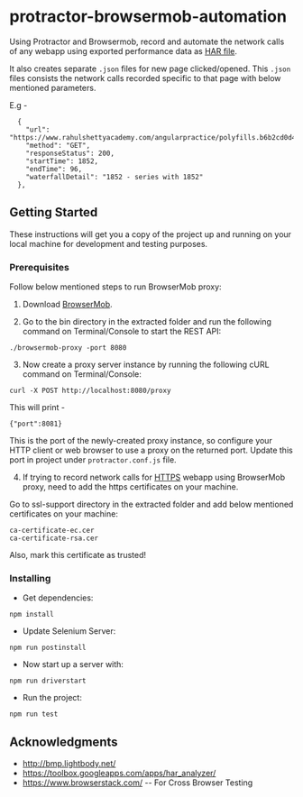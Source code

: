 # protractor-browsermob-automation

Using Protractor and Browsermob, record and automate the network calls of any webapp using exported performance data as [HAR file](http://www.softwareishard.com/blog/har-12-spec/).

It also creates separate ``.json`` files for new page clicked/opened. This ``.json`` files consists the network calls recorded specific to that page with below mentioned parameters.

E.g -

```
  {
    "url": "https://www.rahulshettyacademy.com/angularpractice/polyfills.b6b2cd0d4c472ac3ac12.bundle.js",
    "method": "GET",
    "responseStatus": 200,
    "startTime": 1852,
    "endTime": 96,
    "waterfallDetail": "1852 - series with 1852"
  },
  ```

## Getting Started

These instructions will get you a copy of the project up and running on your local machine for development and testing purposes.

### Prerequisites

Follow below mentioned steps to run BrowserMob proxy:

1. Download [BrowserMob](https://bmp.lightbody.net/).

2. Go to the bin directory in the extracted folder and run the following command on Terminal/Console to start the REST API:

```
./browsermob-proxy -port 8080
```
3. Now create a proxy server instance by running the following cURL command on Terminal/Console:

```
curl -X POST http://localhost:8080/proxy
```
 This will print - 

```
{"port":8081}
```
This is the port of the newly-created proxy instance, so configure your HTTP client or web browser to use a proxy on the returned port.
Update this port in project under ``protractor.conf.js`` file.


4. If trying to record network calls for [HTTPS](https://en.wikipedia.org/wiki/HTTPS) webapp using BrowserMob proxy, need to add the https certificates on your machine.

Go to ssl-support directory in the extracted folder and add below mentioned certificates on your machine:

```
ca-certificate-ec.cer
ca-certificate-rsa.cer
```

Also, mark this certificate as trusted!


### Installing

* Get dependencies:

```
npm install 
```

* Update Selenium Server:

```
npm run postinstall
```

* Now start up a server with:

```
npm run driverstart
```

* Run the project:

```
npm run test
```



## Acknowledgments

* http://bmp.lightbody.net/
* https://toolbox.googleapps.com/apps/har_analyzer/
* https://www.browserstack.com/ -- For Cross Browser Testing
